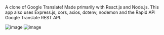 A clone of Google Translate! Made primarily with React.js and Node.js. This app also uses Express.js, cors, axios, dotenv, nodemon and the Rapid API Google Translate REST API.

![image](https://user-images.githubusercontent.com/60205439/180081845-66e5252d-f783-42ea-af17-632f9960c2f5.png)
![image](https://user-images.githubusercontent.com/60205439/180081865-a6b72461-a282-45e9-8e6f-60c715df492b.png)

